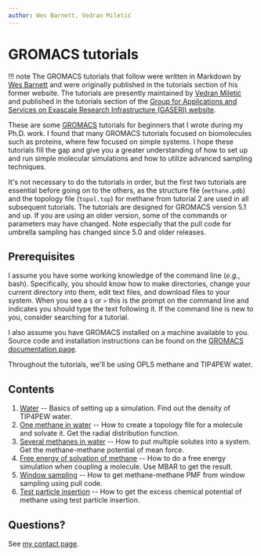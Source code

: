 ```yaml
---
author: Wes Barnett, Vedran Miletić
---
```


# GROMACS tutorials

!!! note
    The GROMACS tutorials that follow were written in Markdown by
    [Wes Barnett](https://github.com/wesbarnett) and were originally published
    in the tutorials section of his former website. The tutorials are presently
    maintained by [Vedran Miletić](https://vedran.miletic.net/) and published in
    the tutorials section of the [Group for Applications and Services on Exascale
    Research Infrastructure (GASERI) website](../../index.md).

These are some [GROMACS](https://www.gromacs.org/) tutorials for
beginners that I wrote during my Ph.D. work. I found that many GROMACS
tutorials focused on biomolecules such as proteins, where few focused
on simple systems. I hope these tutorials fill the gap and give you a
greater understanding of how to set up and run simple molecular
simulations and how to utilize advanced sampling techniques.

It's not necessary to do
the tutorials in order, but the first two tutorials are essential
before going on to the others, as the structure file (`methane.pdb`)
and the topology file (`topol.top`) for methane from tutorial 2 are used
in all subsequent tutorials. The tutorials are designed for GROMACS
version 5.1 and up. If you are using an older version, some of the
commands or parameters may have changed. Note especially that the pull
code for umbrella sampling has changed since 5.0 and older releases.

## Prerequisites

I assume you have some working knowledge of the command line (*e.g.*,
bash). Specifically, you should know how to make directories, change your current
directory into them, edit text files, and download files to your system. When
you see a `$` or `>` this is the prompt on the command line and
indicates you should type the text following it. If the command line
is new to you, consider searching for a tutorial.

I also assume you have GROMACS installed on a machine available to you. Source
code and installation instructions can be found on the [GROMACS documentation
page](https://manual.gromacs.org/documentation/).

Throughout the tutorials, we'll be using OPLS methane and TIP4PEW water.

## Contents

1. [Water](1-tip4pew-water/index.md) -- Basics of setting up a simulation. Find
   out the density of TIP4PEW water.
2. [One methane in water](2-methane-in-water/index.md) -- How to create a
   topology file for a molecule and solvate it. Get the radial distribution
   function.
3. [Several methanes in water](3-methanes-in-water/index.md) -- How to put
   multiple solutes into a system. Get the methane-methane potential of mean
   force.
4. [Free energy of solvation of methane](4-methane-fe/index.md) -- How to do a
   free energy simulation when coupling a molecule. Use MBAR to get the result.
5. [Window sampling](5-umbrella/index.md) -- How to get methane-methane PMF from
   window sampling using pull code.
6. [Test particle insertion](6-tpi/index.md) -- How to get the excess chemical
   potential of methane using test particle insertion.

## Questions?

See [my contact page](https://vedran.miletic.net/#contact).

